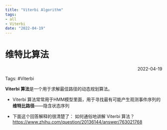 ```yaml
---
title: "Viterbi Algorithm"
tags:
- all
- Viterbi
date: "2022-04-19"
---
```

# 维特比算法

<div align="right"> 2022-04-19</div>

Tags: #Viterbi

**Viterbi 算法**是一个用于求解最佳路径的动态规划算法。

- Viterbi 算法常常用于HMM模型里面，用于寻找最有可能产生观测事件序列的**维特比路径**——隐含状态序列

- 下面这个回答解释的很清楚了： 
	如何通俗地讲解 Viterbi 算法？ https://www.zhihu.com/question/20136144/answer/763021768